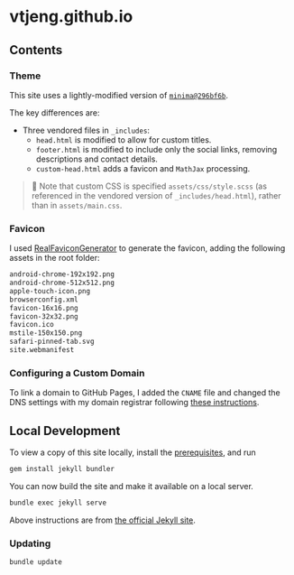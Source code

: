 # vtjeng.github.io

## Contents

### Theme

This site uses a lightly-modified version of
[`minima@296bf6b`](https://github.com/jekyll/minima/tree/296bf6b).

The key differences are:

- Three vendored files in `_includes`:
  - `head.html` is modified to allow for custom titles.
  - `footer.html` is modified to include only the social links, removing descriptions and contact
    details.
  - `custom-head.html` adds a favicon and `MathJax` processing.

> :pencil: Note that custom CSS is specified `assets/css/style.scss` (as referenced in the vendored
> version of `_includes/head.html`), rather than in `assets/main.css`.

### Favicon

I used [RealFaviconGenerator](https://realfavicongenerator.net/) to generate the favicon, adding the
following assets in the root folder:

```sh
android-chrome-192x192.png
android-chrome-512x512.png
apple-touch-icon.png
browserconfig.xml
favicon-16x16.png
favicon-32x32.png
favicon.ico
mstile-150x150.png
safari-pinned-tab.svg
site.webmanifest
```

### Configuring a Custom Domain

To link a domain to GitHub Pages, I added the `CNAME` file and changed the DNS settings with my
domain registrar following
[these instructions](https://gist.github.com/mapsam/ce60b87eea561ea6bdbf).

## Local Development

To view a copy of this site locally, install the
[prerequisites](https://jekyllrb.com/docs/installation/), and run

```sh
gem install jekyll bundler
```

You can now build the site and make it available on a local server.

```sh
bundle exec jekyll serve
```

Above instructions are from [the official Jekyll site](https://jekyllrb.com/docs/#instructions).

### Updating

```sh
bundle update
```
